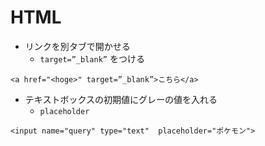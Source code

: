 # HTML
- リンクを別タブで開かせる
    - `target=”_blank”` をつける
```
<a href="<hoge>" target=”_blank”>こちら</a>
```

- テキストボックスの初期値にグレーの値を入れる
    - `placeholder`
```
<input name="query" type="text"  placeholder="ポケモン">
```